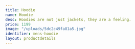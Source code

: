 ```yaml
---
title: Hoodie
name: Hoodie
desc: Hoodies are not just jackets, they are a feeling.
price: 1199
image: "/uploads/5dc2c49fa81a5.jpg"
identifier: mens-hoodie
layout: productdetails
---
```


